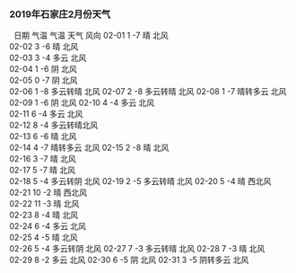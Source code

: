 ### 2019年石家庄2月份天气
&nbsp;
日期	气温 气温	天气	 风向	
02-01	1	 -7	    晴	    北风	
02-02	3	 -6	    晴	    北风	
02-03	3	 -4	    多云    北风	
02-04	1	 -6	    阴	    北风	
02-05	0	 -7	    阴	    北风	
02-06	1	 -8	    多云转晴 北风	
02-07	2	 -8	    多云转晴 北风	
02-08	1	 -7	    晴转多云 北风	
02-09	1	 -6	    阴	    北风
02-10	4	 -4	    多云	北风	
02-11	6	 -4	    多云	北风	
02-12	8	 -4	    多云转晴北风	
02-13	6	 -6	    晴	    北风	
02-14	4	 -7	    晴转多云 北风	
02-15	2	 -8     晴	北风	
02-16	3	 -7	    晴	北风	
02-17	5	 -7	    晴	北风	
02-18	5	 -4	    多云转阴 北风	
02-19	2	 -5	    多云转晴 北风	
02-20	5	 -4	    晴	   西北风	
02-21	10	 -2	    晴	   西北风	
02-22	11	 -3	    晴	    北风	
02-23	8	 -4	    晴	    北风	
02-24	6	 -4	    多云	北风	
02-25	4	 -5	    晴	    北风	
02-26	5	 -4	    多云转阴 北风	
02-27	7	 -3	    多云转晴 北风	
02-28	7	 -3	    晴	北风	
02-29	8	 -2	    多云	 北风	
02-30	6	 -5	    阴	     北风	
02-31	3	 -5	    阴转多云  北风	
